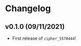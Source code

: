 # Changelog

<!--next-version-placeholder-->

## v0.1.0 (09/11/2021)

- First release of `cipher_5570444`!